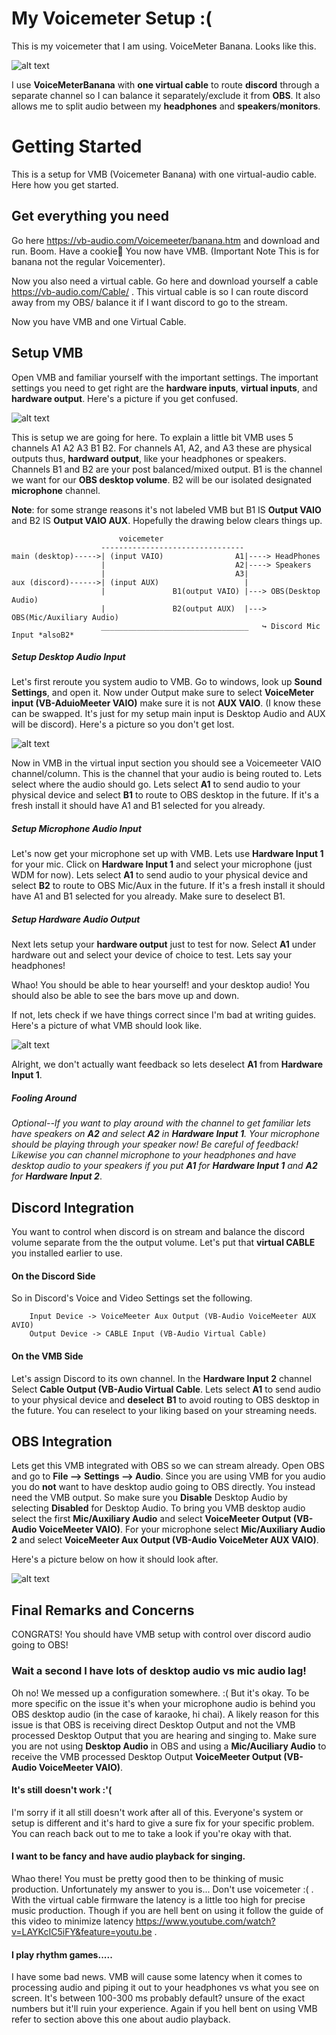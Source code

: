 # My Voicemeter Setup :( 
This is my voicemeter that I am using. VoiceMeter Banana. Looks like this.

![alt text](https://github.com/confusedbread/VoiceMeterSetup/blob/master/VoiceBanana.PNG "Logo Title Text 1")


I use **VoiceMeterBanana** with **one virtual cable** to route **discord** through a separate channel so I can balance it separately/exclude it from **OBS**. It also allows me to split audio between my **headphones** and **speakers**/**monitors**.

# Getting Started

This is a setup for VMB (Voicemeter Banana) with one virtual-audio cable. Here how you get started. 

## Get everything you need
Go here https://vb-audio.com/Voicemeeter/banana.htm and download and run. Boom. Have a cookie🍪 You now have VMB. (Important Note This is for banana not the regular Voicementer).

Now you also need a virtual cable. Go here and download yourself a cable https://vb-audio.com/Cable/ . This virtual cable is so I can route discord away from my OBS/ balance it if I want discord to go to the stream.

Now you have VMB and one Virtual Cable.

## Setup VMB
Open VMB and familiar yourself with the important settings. The important settings you need to get right are the **hardware inputs**, **virtual inputs**, and **hardware output**. Here's a picture if you get confused. 

![alt text](https://github.com/confusedbread/VoiceMeterSetup/blob/master/VoicemeeterBananaMixerSettings.jpg "Logo Title Text 4")

This is setup we are going for here. To explain a little bit VMB uses 5 channels A1 A2 A3 B1 B2. For channels A1, A2, and A3 these are physical outputs thus, **hardward output**, like your headphones or speakers. Channels B1 and B2 are your post balanced/mixed output. B1 is the channel we want for our **OBS desktop volume**. B2 will be our isolated designated **microphone** channel. 

**Note**: for some strange reasons it's not labeled VMB but B1 IS **Output VAIO** and B2 IS **Output VAIO AUX**. Hopefully the drawing below clears things up.

```
						voicemeter
					--------------------------------
main (desktop)----->| (input VAIO)			      A1|----> HeadPhones
					|							  A2|----> Speakers
					|							  A3|
aux (discord)------>| (input AUX)					|
					|				B1(output VAIO)	|---> OBS(Desktop Audio)
					|				B2(output AUX)	|---> OBS(Mic/Auxiliary Audio)
					_________________________________ 	↪ Discord Mic Input *alsoB2*
```
##### Setup Desktop Audio Input
Let's first reroute you system audio to VMB. Go to windows, look up **Sound Settings**, and open it. Now under Output make sure to select **VoiceMeter input (VB-AduioMeeter VAIO)** make sure it is not **AUX VAIO**. (I know these can be swapped. It's just for my setup main input is Desktop Audio and AUX will be discord). Here's a picture so you don't get lost.

![alt text](https://github.com/confusedbread/VoiceMeterSetup/blob/master/seleting%20audio%20windows.PNG "Logo Title Text 2")

Now in VMB in the virtual input section you should see a Voicemeeter VAIO channel/column. This is the channel that your audio is being routed to. Lets select where the audio should go. Lets select **A1** to send audio to your physical device and select **B1** to route to OBS desktop in the future. If it's a fresh install it should have A1 and B1 selected for you already. 

##### Setup Microphone Audio Input
Let's now get your microphone set up with VMB. Lets use **Hardware Input 1** for your mic. Click on **Hardware Input 1** and select your microphone (just WDM for now). Lets select **A1** to send audio to your physical device and select **B2** to route to OBS Mic/Aux in the future. If it's a fresh install it should have A1 and B1 selected for you already. Make sure to deselect B1. 

##### Setup Hardware Audio Output
Next lets setup your **hardware output** just to test for now. Select **A1** under hardware out and select your device of choice to test. Lets say your headphones! 

Whao! You should be able to hear yourself! and your desktop audio! You should also be able to see the bars move up and down. 

If not, lets check if we have things correct since I'm bad at writing guides. Here's a picture of what VMB should look like. 

![alt text](https://github.com/confusedbread/VoiceMeterSetup/blob/master/first%20settings.PNG "Logo Title Text 2")

Alright, we don't actually want feedback so lets deselect **A1** from **Hardware Input 1**.  

##### Fooling Around
*Optional--If you want to play around with the channel to get familiar lets have speakers on **A2** and select **A2** in **Hardware Input 1**. Your microphone should be playing through your speaker now! Be careful of feedback! Likewise you can channel microphone to your headphones and have desktop audio to your speakers if you put **A1** for **Hardware Input 1** and **A2** for **Hardware Input 2***. 


## Discord Integration 

You want to control when discord is on stream and balance the discord volume separate from the the output volume. Let's put that **virtual CABLE** you installed earlier to use.

#### On the Discord Side
So in Discord's Voice and Video Settings set the following. 
```
	Input Device -> VoiceMeeter Aux Output (VB-Audio VoiceMeeter AUX AVIO)
	Output Device -> CABLE Input (VB-Audio Virtual Cable)
```

#### On the VMB Side
Let's assign Discord to its own channel. In the **Hardware Input 2** channel Select **Cable Output (VB-Audio Virtual Cable**. Lets select **A1** to send audio to your physical device and **deselect** **B1** to avoid routing to OBS desktop in the future. You can reselect to your liking based on your streaming needs. 

## OBS Integration
Lets get this VMB integrated with OBS so we can stream already. Open OBS and go to **File --> Settings --> Audio**. Since you are using VMB for you audio you do **not** want to have desktop audio going to OBS directly. You instead need the VMB output. So make sure you **Disable** Desktop Audio by selecting **Disabled** for Desktop Audio. To bring you VMB desktop audio select the first **Mic/Auxiliary Audio** and select **VoiceMeeter Output (VB-Audio VoiceMeeter VAIO)**. For your microphone select **Mic/Auxiliary Audio 2** and select **VoiceMeeter Aux Output (VB-Audio VoiceMeter AUX VAIO)**. 

Here's a picture below on how it should look after. 

![alt text](https://github.com/confusedbread/VoiceMeterSetup/blob/master/Obs%20Audio.PNG "Logo Title Text z")



## Final Remarks and Concerns

CONGRATS! You should have VMB setup with control over discord audio going to OBS! 

### Wait a second I have lots of desktop audio vs mic audio lag!
Oh no! We messed up a configuration somewhere. :( But it's okay. To be more specific on the issue it's when your microphone audio is behind you OBS desktop audio (in the case of karaoke, hi chai). A likely reason for this issue is that OBS is receiving direct Desktop Output and not the VMB processed Desktop Output that you are hearing and singing to. Make sure you are not using **Desktop Audio** in OBS and using a **Mic/Auciliary Audio** to receive the VMB processed Desktop Output **VoiceMeeter Output (VB-Audio VoiceMeeter VAIO)**. 

#### It's still doesn't work :'(
I'm sorry if it all still doesn't work after all of this. Everyone's system or setup is different and it's hard to give a sure fix for your specific problem. You can reach back out to me to take a look if you're okay with that.

#### I want to be fancy and have audio playback for singing.
Whao there! You must be pretty good then to be thinking of music production. Unfortunately my answer to you is... Don't use voicemeter :( . With the virtual cable firmware the latency is a little too high for precise music production. Though if you are hell bent on using it follow the guide of this video to minimize latency https://www.youtube.com/watch?v=LAYKcIC5iFY&feature=youtu.be . 

#### I play rhythm games.....
I have some bad news. VMB will cause some latency when it comes to processing audio and piping it out to your headphones vs what you see on screen. It's between 100-300 ms probably default? unsure of the exact numbers but it'll ruin your experience. Again if you hell bent on using VMB refer to section above this one about audio playback. 
